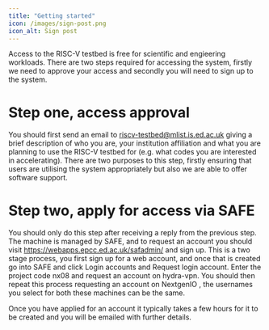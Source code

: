 ```yaml
---
title: "Getting started"
icon: /images/sign-post.png
icon_alt: Sign post
---
```


Access to the RISC-V testbed is free for scientific and engieering workloads. There are two steps required for 
accessing the system, firstly we need to approve your access and secondly you will need to sign up to the system.

# Step one, access approval

You should first send an email to riscv-testbed@mlist.is.ed.ac.uk giving a brief description of who you are, your institution affiliation and what you are planning to use the
RISC-V testbed for (e.g. what codes you are interested in accelerating). There are two purposes to this step, firstly ensuring that users are utilising the system appropriately but also we are able to offer software support.

# Step two, apply for access via SAFE

You should only do this step after receiving a reply from the previous step. The machine is managed by SAFE, and to request an account you should visit https://webapps.epcc.ed.ac.uk/safadmin/ and sign up. This is a two stage process, you first sign up for a web account, and once that is created go into SAFE and click Login accounts and Request login account. Enter the project code nx08 and request an account on hydra-vpn. You should then repeat this process requesting an account on NextgenIO , the usernames you select for both these machines can be the same.

Once you have applied for an account it typically takes a few hours for it to be created and you will be emailed with further details.
